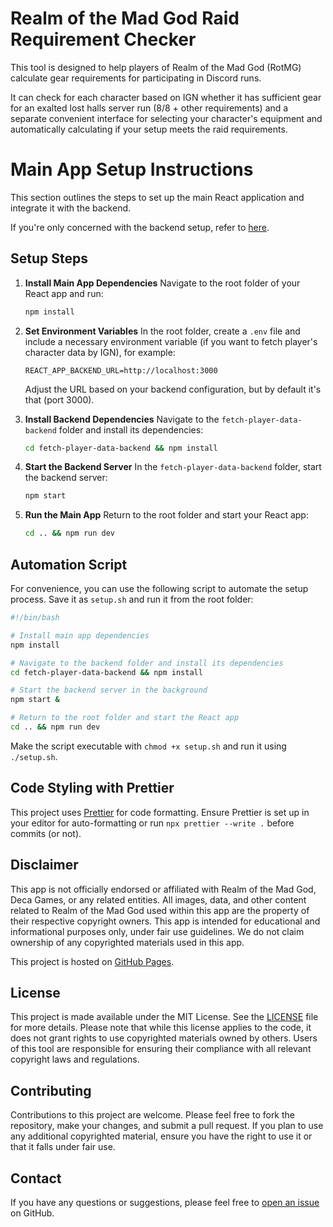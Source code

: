 # Realm of the Mad God Raid Requirement Checker

This tool is designed to help players of Realm of the Mad God (RotMG) calculate gear requirements for participating in Discord runs.

It can check for each character based on IGN whether it has sufficient gear for an exalted lost halls server run (8/8 + other requirements) and a separate convenient interface for selecting your character's equipment and automatically calculating if your setup meets the raid requirements.

# Main App Setup Instructions

This section outlines the steps to set up the main React application and integrate it with the backend.

If you're only concerned with the backend setup, refer to [here](https://github.com/Yytsi/requicheck/blob/main/documentation/user-data-server.md).

## Setup Steps

1. **Install Main App Dependencies**
   Navigate to the root folder of your React app and run:
   ```sh
   npm install
   ```

2. **Set Environment Variables**
   In the root folder, create a `.env` file and include a necessary environment variable (if you want to fetch player's character data by IGN), for example:
   ```plaintext
   REACT_APP_BACKEND_URL=http://localhost:3000
   ```
   Adjust the URL based on your backend configuration, but by default it's that (port 3000).

3. **Install Backend Dependencies**
   Navigate to the `fetch-player-data-backend` folder and install its dependencies:
   ```sh
   cd fetch-player-data-backend && npm install
   ```

4. **Start the Backend Server**
   In the `fetch-player-data-backend` folder, start the backend server:
   ```sh
   npm start
   ```

5. **Run the Main App**
   Return to the root folder and start your React app:
   ```sh
   cd .. && npm run dev
   ```

## Automation Script

For convenience, you can use the following script to automate the setup process. Save it as `setup.sh` and run it from the root folder:

```sh
#!/bin/bash

# Install main app dependencies
npm install

# Navigate to the backend folder and install its dependencies
cd fetch-player-data-backend && npm install

# Start the backend server in the background
npm start &

# Return to the root folder and start the React app
cd .. && npm run dev
```

Make the script executable with `chmod +x setup.sh` and run it using `./setup.sh`.

## Code Styling with Prettier

This project uses [Prettier](https://prettier.io) for code formatting. Ensure Prettier is set up in your editor for auto-formatting or run `npx prettier --write .` before commits (or not).


## Disclaimer

This app is not officially endorsed or affiliated with Realm of the Mad God, Deca Games, or any related entities. All images, data, and other content related to Realm of the Mad God used within this app are the property of their respective copyright owners. This app is intended for educational and informational purposes only, under fair use guidelines. We do not claim ownership of any copyrighted materials used in this app.

This project is hosted on [GitHub Pages](https://pages.github.com/).

## License

This project is made available under the MIT License. See the [LICENSE](LICENSE) file for more details. Please note that while this license applies to the code, it does not grant rights to use copyrighted materials owned by others. Users of this tool are responsible for ensuring their compliance with all relevant copyright laws and regulations.

## Contributing

Contributions to this project are welcome. Please feel free to fork the repository, make your changes, and submit a pull request. If you plan to use any additional copyrighted material, ensure you have the right to use it or that it falls under fair use.

## Contact

If you have any questions or suggestions, please feel free to [open an issue](https://github.com/yourgithubusername/yourrepositoryname/issues) on GitHub.
